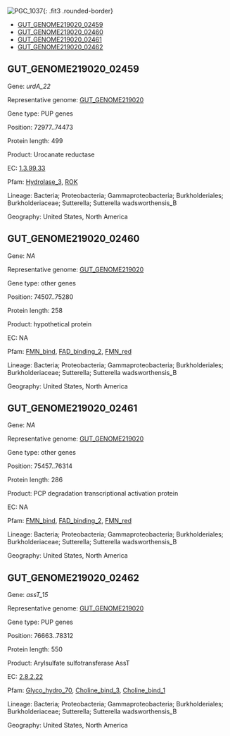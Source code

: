 ![PGC_1037](../static/images/Clusters_figure/PGC_1037.jpg){: .fit3 .rounded-border}

<ul id="myTab" class="nav nav-tabs">
  <li class="active">
        <a href="#tab1" data-toggle="tab">GUT_GENOME219020_02459</a>
  </li>
<li><a href="#tab2" data-toggle="tab">GUT_GENOME219020_02460</a></li>
<li><a href="#tab3" data-toggle="tab">GUT_GENOME219020_02461</a></li>
<li><a href="#tab4" data-toggle="tab">GUT_GENOME219020_02462</a></li>
</ul>

<div id="myTabContent" class="tab-content">
  <div class="tab-pane fade in active" id="tab1">

<h2 id="GUT_GENOME219020_02459">GUT_GENOME219020_02459</h2>
<p>Gene: <em>urdA_22</em>
<p>Representative genome: <a href="https://www.ebi.ac.uk/metagenomics/genomes/MGYG-HGUT-01361">GUT_GENOME219020</a></p>
<p>Gene type: PUP genes</p>
<p>Position: 72977..74473</p>
<p>Protein length: 499</p>
<p>Product: Urocanate reductase</p>
<p>EC: <a href="https://www.brenda-enzymes.org/enzyme.php?ecno=1.3.99.33">1.3.99.33</a></p>
<p>Pfam: <a href="http://pfam.xfam.org/family/Hydrolase_3">Hydrolase_3</a>, <a href="http://pfam.xfam.org/family/ROK">ROK</a></p>
<p>Lineage: Bacteria; Proteobacteria; Gammaproteobacteria; Burkholderiales; Burkholderiaceae; Sutterella; Sutterella wadsworthensis_B</p>
<p>Geography: United States, North America</p>
  </div>

  <div class="tab-pane fade" id="tab2">

<h2 id="GUT_GENOME219020_02460">GUT_GENOME219020_02460</h2>
<p>Gene: <em>NA</em></p>
<p>Representative genome: <a href="https://www.ebi.ac.uk/metagenomics/genomes/MGYG-HGUT-01361">GUT_GENOME219020</a></p>
<p>Gene type: other genes</p>
<p>Position: 74507..75280</p>
<p>Protein length: 258</p>
<p>Product: hypothetical protein</p>
<p>EC: NA</p>
<p>Pfam: <a href="http://pfam.xfam.org/family/FMN_bind">FMN_bind</a>, <a href="http://pfam.xfam.org/family/FAD_binding_2">FAD_binding_2</a>, <a href="http://pfam.xfam.org/family/FMN_red">FMN_red</a></p>
<p>Lineage: Bacteria; Proteobacteria; Gammaproteobacteria; Burkholderiales; Burkholderiaceae; Sutterella; Sutterella wadsworthensis_B</p>
<p>Geography: United States, North America</p>

  </div>
  <div class="tab-pane fade" id="tab3">

<h2 id="GUT_GENOME219020_02461">GUT_GENOME219020_02461</h2>
<p>Gene: <em>NA</em></p>
<p>Representative genome: <a href="https://www.ebi.ac.uk/metagenomics/genomes/MGYG-HGUT-01361">GUT_GENOME219020</a></p>
<p>Gene type: other genes</p>
<p>Position: 75457..76314</p>
<p>Protein length: 286</p>
<p>Product: PCP degradation transcriptional activation protein</p>
<p>EC: NA</p>
<p>Pfam: <a href="http://pfam.xfam.org/family/FMN_bind">FMN_bind</a>, <a href="http://pfam.xfam.org/family/FAD_binding_2">FAD_binding_2</a>, <a href="http://pfam.xfam.org/family/FMN_red">FMN_red</a></p>
<p>Lineage: Bacteria; Proteobacteria; Gammaproteobacteria; Burkholderiales; Burkholderiaceae; Sutterella; Sutterella wadsworthensis_B</p>
<p>Geography: United States, North America</p>

  </div>
  <div class="tab-pane fade" id="tab4">

<h2 id="GUT_GENOME219020_02462">GUT_GENOME219020_02462</h2>
<p>Gene: <em>assT_15</em></p>
<p>Representative genome: <a href="https://www.ebi.ac.uk/metagenomics/genomes/MGYG-HGUT-01361">GUT_GENOME219020</a></p>
<p>Gene type: PUP genes</p>
<p>Position: 76663..78312</p>
<p>Protein length: 550</p>
<p>Product: Arylsulfate sulfotransferase AssT</p>
<p>EC: <a href="https://www.brenda-enzymes.org/enzyme.php?ecno=2.8.2.22">2.8.2.22</a></p>
<p>Pfam: <a href="http://pfam.xfam.org/family/Glyco_hydro_70">Glyco_hydro_70</a>, <a href="http://pfam.xfam.org/family/Choline_bind_3">Choline_bind_3</a>, <a href="http://pfam.xfam.org/family/Choline_bind_1">Choline_bind_1</a></p>
<p>Lineage: Bacteria; Proteobacteria; Gammaproteobacteria; Burkholderiales; Burkholderiaceae; Sutterella; Sutterella wadsworthensis_B</p>
<p>Geography: United States, North America</p>

  </div>
</div>
